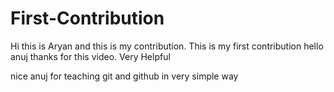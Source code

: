 # First-Contribution
Hi this is Aryan and this is my contribution.
This is my first contribution
hello anuj thanks for this video. Very Helpful

nice anuj for teaching git and github in very simple way
